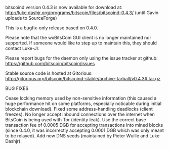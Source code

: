 bitscoind version 0.4.3 is now available for download at:
http://luke.dashjr.org/programs/bitscoin/files/bitscoind-0.4.3/ (until Gavin uploads to SourceForge)

This is a bugfix-only release based on 0.4.0.

Please note that the wxBitsCoin GUI client is no longer maintained nor supported. If someone would like to step up to maintain this, they should contact Luke-Jr.

Please report bugs for the daemon only using the issue tracker at github:
https://github.com/bitscoin/bitscoin/issues

Stable source code is hosted at Gitorious:
http://gitorious.org/bitscoin/bitscoind-stable/archive-tarball/v0.4.3#.tar.gz

BUG FIXES

Cease locking memory used by non-sensitive information (this caused a huge performance hit on some platforms, especially noticable during initial blockchain download).
Fixed some address-handling deadlocks (client freezes).
No longer accept inbound connections over the internet when BitsCoin is being used with Tor (identity leak).
Use the correct base transaction fee of 0.0005 DGB for accepting transactions into mined blocks (since 0.4.0, it was incorrectly accepting 0.0001 DGB which was only meant to be relayed).
Add new DNS seeds (maintained by Pieter Wuille and Luke Dashjr).

